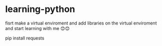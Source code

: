# learning-python
fisrt make a virtual enviroment and add libraries on the virtual enviroment and start learning with me 😊😊 

pip install requests
